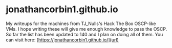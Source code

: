 # jonathancorbin1.github.io

My writeups for the machines from TJ_Nulls's Hack The Box OSCP-like VMs.
I hope writing these will give me enough knowledge to pass the OSCP.
So far the list has been updated to 140 and I plan on doing all of them.
You can visit here: [https://jonathancorbin1.github.io/](url)
